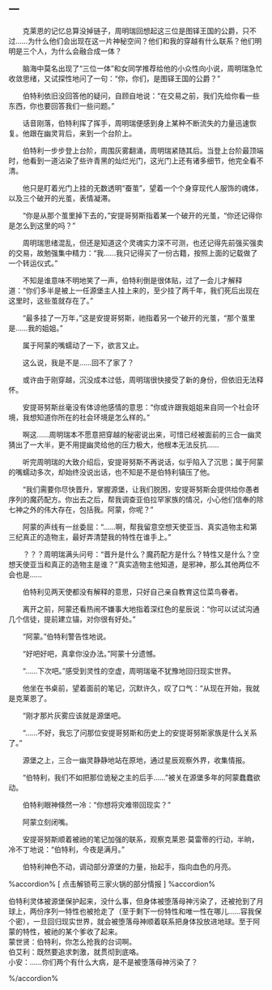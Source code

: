 ## 一

　　克莱恩的记忆总算没掉链子，周明瑞回想起这三位是图铎王国的公爵，只不过……为什么他们会出现在这一片神秘空间？他们和我的穿越有什么联系？他们明明是三个人，为什么会融合成一体？

　　脑海中莫名出现了“三位一体”和女同学推荐给他的小众性向小说，周明瑞急忙收敛思绪，又试探性地问了一句：“你，你们，是图铎王国的公爵？”

　　伯特利依旧没回答他的疑问，自顾自地说：“在交易之前，我们先给你看一些东西，你也要回答我们一些问题。”

　　话音刚落，伯特利挥了挥手，周明瑞便感到身上某种不断流失的力量迅速恢复。他跟在幽灵背后，来到一个台阶上。

　　伯特利一步步登上台阶，周围灰雾翻涌，周明瑞紧随其后。当登上台阶最顶端时，他看到一道沾染了些许青黑的灿烂光门，这光门上还有诸多细节，他完全看不清。

　　他只是盯着光门上挂的无数透明“蚕茧”，望着一个个身穿现代人服饰的魂体，以及三个破开的光茧，表情凝滞。

　　“你是从那个茧里掉下去的，”安提哥努斯指着某一个破开的光茧，“你还记得你是怎么到这里的吗？”

　　周明瑞思绪混乱，但还是知道这个灵魂实力深不可测，也还记得先前强买强卖的交易，故勉强集中精力：“我……我只记得买了一份古籍，按照上面的记载做了一个转运仪式。”

　　不知是谁意味不明地笑了一声，伯特利倒是很体贴，过了一会儿才解释道：“你们多半是被上一任源堡主人挂上来的，至少挂了两千年，我们死后出现在这里时，这些茧就存在了。”

　　“最多挂了一万年，”这是安提哥努斯，祂指着另一个破开的光茧，“那个茧里是……我的姐姐。”

　　属于阿蒙的嘴蠕动了一下，欲言又止。

　　这么说，我是不是……回不了家了？

　　或许由于刚穿越，沉没成本过低，周明瑞很快接受了新的身份，但依旧无法释怀。

　　安提哥努斯丝毫没有体谅他感情的意思：“你或许跟我姐姐来自同一个社会环境，我想知道你所在的社会环境是怎么样的。”

　　啊这……周明瑞本不愿意把穿越的秘密说出来，可惜已经被面前的三合一幽灵猜出了一大半，更不用提幽灵给他的压力极大，他根本无法反抗……

　　听完周明瑞的大致介绍后，安提哥努斯不再说话，似乎陷入了沉思；属于阿蒙的嘴蠕动多次，却始终没说出话，也不知是不是伯特利镇压了他。

　　“我们需要你尽快晋升，掌握源堡，让我们脱困，安提哥努斯会提供给你愚者序列的魔药配方。你出去之后，帮我调查亚伯拉罕家族的情况，小心他们信奉的除七神之外的伟大存在，包括我。阿蒙，你呢？”

　　阿蒙的声线有一丝委屈：“……啊，帮我留意空想天使亚当、真实造物主和第三纪真正的造物主，最好弄清楚我的特性在谁手上。”

　　？？？周明瑞满头问号：“晋升是什么？魔药配方是什么？特性又是什么？空想天使亚当和真正的造物主是谁？”真实造物主他知道，是邪神，那么其他两位不会也是……

　　伯特利见两天使都没有解释的意思，只好自己亲自教育这位菜鸟眷者。

　　离开之前，阿蒙还看热闹不嫌事大地指着深红色的星辰说：“你可以试试沟通几个信徒，提前建立锚，对你很有好处。”

　　“阿蒙。”伯特利警告性地说。

　　“好吧好吧，真拿你没办法。”阿蒙十分遗憾。

　　“……下次吧。”感受到灵性的空虚，周明瑞毫不犹豫地回归现实世界。

　　他坐在书桌前，望着面前的笔记，沉默许久，叹了口气：“从现在开始，我就是克莱恩了。

　　“刚才那片灰雾应该就是源堡吧。

　　“……不好，我忘了问那位安提哥努斯和历史上的安提哥努斯家族是什么关系了。”

　　源堡之上，三合一幽灵静静地站在原地，通过星辰观察外界，收集情报。

　　“伯特利，我们不如把那位诡秘之主的后手……”被关在源堡多年的阿蒙蠢蠢欲动。

　　伯特利眼神倏然一冷：“你想将灾难带回现实？”

　　阿蒙立刻闭嘴。

　　安提哥努斯顺着被祂的笔记加强的联系，观察克莱恩·莫雷蒂的行动，半晌，冷不丁地说：“伯特利，今夜是满月。”

　　伯特利神色不动，调动部分源堡的力量，抬起手，指向血色的月亮。

%accordion% [ 点击解锁苟三家火锅的部分情报 ] %accordion%

伯特利灵体被源堡保护起来，没什么事，但身体被堕落母神污染了，还被抢到了月球上，两份序列一特性也被抢走了（至于剩下一份特性和唯一性在哪儿……容我保个密），一旦回归现实世界，就会被堕落母神顺着联系把身体投放进地球。至于阿蒙的特性，被祂的某个爹收了起来。<br/>蒙世贤：伯特利，你怎么抢我的台词啊。<br/>伯艾利：既然要追求刺激，就贯彻到底咯。<br/>小安：……你们两个有什么大病，是不是被堕落母神污染了？

%/accordion%